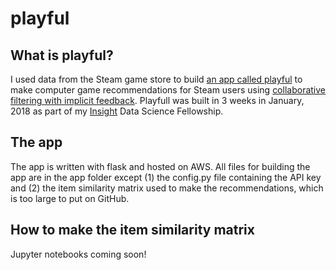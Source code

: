 # playful

## What is playful?
I used data from the Steam game store to build [an app called playful](http://playful.live) to make computer game recommendations for Steam users using [collaborative filtering with implicit feedback](http://yifanhu.net/PUB/cf.pdf). Playfull was built in 3 weeks in January, 2018 as part of my [Insight](http://insightdatascience.com/) Data Science Fellowship.

## The app
The app is written with flask and hosted on AWS. All files for building the app are in the app folder except (1) the config.py file containing the API key and (2) the item similarity matrix used to make the recommendations, which is too large to put on GitHub. 

## How to make the item similarity matrix
Jupyter notebooks coming soon!
